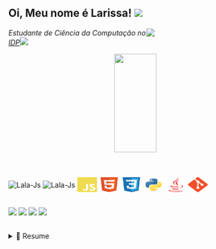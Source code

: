 <h2> Oi, Meu nome é Larissa! <img src="https://i.giphy.com/media/v1.Y2lkPTc5MGI3NjExNWZhdWU1d2g3eHluMG53MWM5bjlvdTZscmpnZjQyNDJ4azJ4NGllaSZlcD12MV9pbnRlcm5hbF9naWZfYnlfaWQmY3Q9cw/uAiIvb5iBQxcQ0SYON/giphy.gif" width="50"></h2>
<img align='right' src="https://i.giphy.com/media/v1.Y2lkPTc5MGI3NjExbmZyZ3hlMXJ5cml5NGM1bGNrbDNzZWgxbGwzejQzYTZobHF5YThvNSZlcD12MV9pbnRlcm5hbF9naWZfYnlfaWQmY3Q9cw/ZGipFVRQMxU3SQywoY/giphy.gif" width="230">
<p><em>Estudante de Ciência da Computação no <a href="https://www.idp.edu.br/">IDP</a><img src="https://i.giphy.com/media/v1.Y2lkPTc5MGI3NjExZ3pxOWZjOXFyZ2tibWt0M2ZkMnR4cnMyMm5yZGp1eWltNjZnNXNtbCZlcD12MV9pbnRlcm5hbF9naWZfYnlfaWQmY3Q9cw/6b8kW7l6lHzIk8nxUA/giphy.gif" width="30">
</em></p>

<p align='center'>
  <img width="41%" height="195px" src="https://github-readme-stats.vercel.app/api/top-langs/?username=lalabohm&layout=compact&hide_border=true&title_color=FFFFFF&text_color=FFFFFF&bg_color=0d1117" />
</p>

##
<div style="display: inline_block"><br>
  <img  align="center" alt="Lala-Js" height="30" width="40" src="https://cdn.jsdelivr.net/gh/devicons/devicon/icons/c/c-original.svg" />
  <img align="center" alt="Lala-Js" height="30" width="40" src="https://cdn.jsdelivr.net/gh/devicons/devicon/icons/cplusplus/cplusplus-original.svg" />
  <img align="center" alt="Lala-Js" height="30" width="40" src="https://raw.githubusercontent.com/devicons/devicon/master/icons/javascript/javascript-plain.svg">
  <img align="center" alt="Lala-HTML" height="30" width="40" src="https://raw.githubusercontent.com/devicons/devicon/master/icons/html5/html5-original.svg">
  <img align="center" alt="Lala-CSS" height="30" width="40" src="https://raw.githubusercontent.com/devicons/devicon/master/icons/css3/css3-original.svg">
  <img align="center" alt="Lala-Python" height="30" width="40" src="https://raw.githubusercontent.com/devicons/devicon/master/icons/python/python-original.svg"> 
  <img align="center" alt="Lala-Python" height="30" width="40" src="https://raw.githubusercontent.com/devicons/devicon/master/icons/java/java-plain.svg"> 
  <img align="center" alt="Lala-Python" height="30" width="40" src="https://raw.githubusercontent.com/devicons/devicon/master/icons/git/git-plain.svg"> 
  
</div>

##
 
<div> 
  <a href="https://instagram.com/lala.bohm" target="_blank"><img src="https://img.shields.io/badge/-Instagram-%23E4405F?style=for-the-badge&logo=instagram&logoColor=white" target="_blank"></a>
 <a href="https://discord.gg/larissaa3866" target="_blank"><img src="https://img.shields.io/badge/Discord-7289DA?style=for-the-badge&logo=discord&logoColor=white" target="_blank"></a> 
  <a href = "mailto:larissabohmaraujo@gmail.com"><img src="https://img.shields.io/badge/-Gmail-%23333?style=for-the-badge&logo=gmail&logoColor=white" target="_blank"></a>
  <a href="https://www.linkedin.com/in/larissa-bohm-77b538288/" target="_blank"><img src="https://img.shields.io/badge/-LinkedIn-%230077B5?style=for-the-badge&logo=linkedin&logoColor=white" target="_blank"></a> 
  
  ##
  
</div>
<details>
  <summary>📃 Resume</summary>

## Education

- 📚 ** Computer Science**\
📆 2023 - 2026\
📍 **IDP** - Brasilia, Brazil
